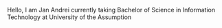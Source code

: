 Hello, I am Jan Andrei currently taking Bachelor of Science in Information Technology at University of the Assumption
